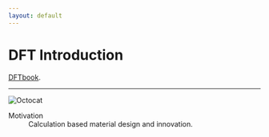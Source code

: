 ```yaml
---
layout: default
---
```



# DFT Introduction

[DFTbook](./DFTbook/).


* * *

![Octocat](https://assets-cdn.github.com/images/icons/emoji/octocat.png)


<dl>
<dt>Motivation</dt>
<dd>Calculation based material design and innovation.</dd>
</dl>

